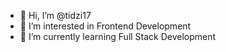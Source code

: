- 👋 Hi, I’m @tidzi17
- 👀 I’m interested in Frontend Development
- 🌱 I’m currently learning Full Stack Development
<!---
tidzi17/tidzi17 is a ✨ special ✨ repository because its `README.md` (this file) appears on your GitHub profile.
You can click the Preview link to take a look at your changes.
--->
